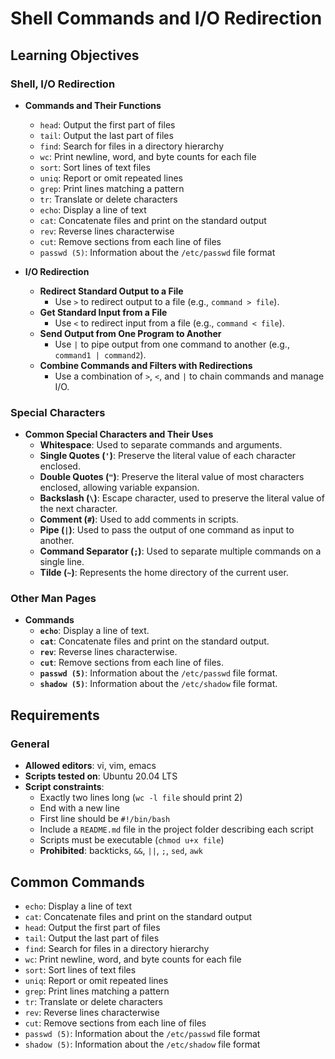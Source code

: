 # Shell Commands and I/O Redirection

## Learning Objectives

### Shell, I/O Redirection

- **Commands and Their Functions**
  - `head`: Output the first part of files
  - `tail`: Output the last part of files
  - `find`: Search for files in a directory hierarchy
  - `wc`: Print newline, word, and byte counts for each file
  - `sort`: Sort lines of text files
  - `uniq`: Report or omit repeated lines
  - `grep`: Print lines matching a pattern
  - `tr`: Translate or delete characters
  - `echo`: Display a line of text
  - `cat`: Concatenate files and print on the standard output
  - `rev`: Reverse lines characterwise
  - `cut`: Remove sections from each line of files
  - `passwd (5)`: Information about the `/etc/passwd` file format

- **I/O Redirection**
  - **Redirect Standard Output to a File**
    - Use `>` to redirect output to a file (e.g., `command > file`).
  - **Get Standard Input from a File**
    - Use `<` to redirect input from a file (e.g., `command < file`).
  - **Send Output from One Program to Another**
    - Use `|` to pipe output from one command to another (e.g., `command1 | command2`).
  - **Combine Commands and Filters with Redirections**
    - Use a combination of `>`, `<`, and `|` to chain commands and manage I/O.

### Special Characters

- **Common Special Characters and Their Uses**
  - **Whitespace**: Used to separate commands and arguments.
  - **Single Quotes (`'`)**: Preserve the literal value of each character enclosed.
  - **Double Quotes (`"`)**: Preserve the literal value of most characters enclosed, allowing variable expansion.
  - **Backslash (`\`)**: Escape character, used to preserve the literal value of the next character.
  - **Comment (`#`)**: Used to add comments in scripts.
  - **Pipe (`|`)**: Used to pass the output of one command as input to another.
  - **Command Separator (`;`)**: Used to separate multiple commands on a single line.
  - **Tilde (`~`)**: Represents the home directory of the current user.

### Other Man Pages

- **Commands**
  - **`echo`**: Display a line of text.
  - **`cat`**: Concatenate files and print on the standard output.
  - **`rev`**: Reverse lines characterwise.
  - **`cut`**: Remove sections from each line of files.
  - **`passwd (5)`**: Information about the `/etc/passwd` file format.
  - **`shadow (5)`**: Information about the `/etc/shadow` file format.

## Requirements

### General

- **Allowed editors**: vi, vim, emacs
- **Scripts tested on**: Ubuntu 20.04 LTS
- **Script constraints**:
  - Exactly two lines long (`wc -l file` should print 2)
  - End with a new line
  - First line should be `#!/bin/bash`
  - Include a `README.md` file in the project folder describing each script
  - Scripts must be executable (`chmod u+x file`)
  - **Prohibited**: backticks, `&&`, `||`, `;`, `sed`, `awk`

## Common Commands

- `echo`: Display a line of text
- `cat`: Concatenate files and print on the standard output
- `head`: Output the first part of files
- `tail`: Output the last part of files
- `find`: Search for files in a directory hierarchy
- `wc`: Print newline, word, and byte counts for each file
- `sort`: Sort lines of text files
- `uniq`: Report or omit repeated lines
- `grep`: Print lines matching a pattern
- `tr`: Translate or delete characters
- `rev`: Reverse lines characterwise
- `cut`: Remove sections from each line of files
- `passwd (5)`: Information about the `/etc/passwd` file format
- `shadow (5)`: Information about the `/etc/shadow` file format

